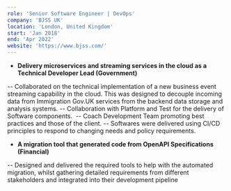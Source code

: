 ```yaml
---
role: 'Senior Software Engineer | DevOps'
company: 'BJSS UK'
location: 'London, United Kingdom'
start: 'Jan 2018'
end: 'Apr 2022'
website: 'https://www.bjss.com/'
---
```


* **Delivery microservices and streaming services in the cloud as a Technical Developer Lead (Government)​**

-- Collaborated on the technical implementation of a new business event streaming capability in the cloud. This was designed to decouple incoming data from Immigration Gov.UK services from the backend data storage and analysis systems.​
-- Collaboration with Platform and Test for the delivery of Software components. ​
-- Coach Development Team promoting best practices and those of the client.​
-- Softwares were delivered using CI/CD principles to respond to changing needs and policy requirements.​

* **A migration tool that generated code from OpenAPI Specifications (Financial)​**

-- Designed and delivered the required tools to help with the automated migration, whilst gathering detailed requirements from different stakeholders and integrated into their development pipeline​
